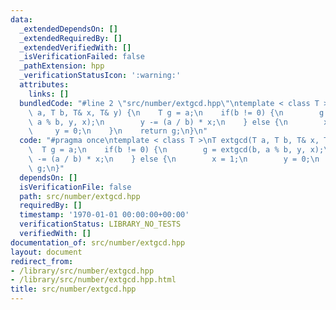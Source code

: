 ```yaml
---
data:
  _extendedDependsOn: []
  _extendedRequiredBy: []
  _extendedVerifiedWith: []
  _isVerificationFailed: false
  _pathExtension: hpp
  _verificationStatusIcon: ':warning:'
  attributes:
    links: []
  bundledCode: "#line 2 \"src/number/extgcd.hpp\"\ntemplate < class T >\nT extgcd(T\
    \ a, T b, T& x, T& y) {\n    T g = a;\n    if(b != 0) {\n        g = extgcd(b,\
    \ a % b, y, x);\n        y -= (a / b) * x;\n    } else {\n        x = 1;\n   \
    \     y = 0;\n    }\n    return g;\n}\n"
  code: "#pragma once\ntemplate < class T >\nT extgcd(T a, T b, T& x, T& y) {\n  \
    \  T g = a;\n    if(b != 0) {\n        g = extgcd(b, a % b, y, x);\n        y\
    \ -= (a / b) * x;\n    } else {\n        x = 1;\n        y = 0;\n    }\n    return\
    \ g;\n}"
  dependsOn: []
  isVerificationFile: false
  path: src/number/extgcd.hpp
  requiredBy: []
  timestamp: '1970-01-01 00:00:00+00:00'
  verificationStatus: LIBRARY_NO_TESTS
  verifiedWith: []
documentation_of: src/number/extgcd.hpp
layout: document
redirect_from:
- /library/src/number/extgcd.hpp
- /library/src/number/extgcd.hpp.html
title: src/number/extgcd.hpp
---
```

